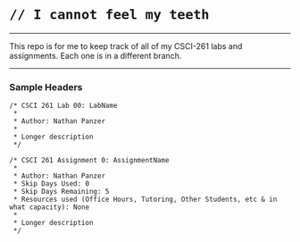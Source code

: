 # `// I cannot feel my teeth`

---

This repo is for me to keep track of all of my CSCI-261 labs and assignments. Each one is in a different branch.

---

### Sample Headers

```
/* CSCI 261 Lab 00: LabName
 *
 * Author: Nathan Panzer
 *
 * Longer description
 */
```

```
/* CSCI 261 Assignment 0: AssignmentName
 *
 * Author: Nathan Panzer
 * Skip Days Used: 0
 * Skip Days Remaining: 5
 * Resources used (Office Hours, Tutoring, Other Students, etc & in what capacity): None
 *
 * Longer description
 */
```